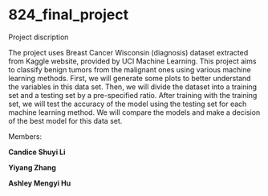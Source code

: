 # 824_final_project

Project discription

The project uses Breast Cancer Wisconsin (diagnosis) dataset extracted from Kaggle website, provided by UCI Machine Learning. This project aims to
classify benign tumors from the malignant ones using various machine learning methods. First, we will generate some plots to better understand the
variables in this data set. Then, we will divide the dataset into a training set and a testing set by a pre-specified ratio. After training with 
the training set, we will test the accuracy of the model using the testing set for each machine learning method. We will compare the models and 
make a decision of the best model for this data set.
  
Members: 

**Candice Shuyi Li**

**Yiyang Zhang**

**Ashley Mengyi Hu**
